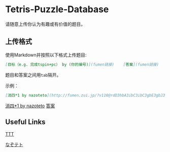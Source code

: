 # Tetris-Puzzle-Database

请随意上传你认为有趣或有价值的题目。

## 上传格式

使用Markdown并按照以下格式上传题目:

```markdown
[目标（e.g. 完成tspin+pc） by (你的编号)](fumen链接)	[答案](fumen链接) 
```

题目和答案之间用`tab`隔开。

示例：

```markdown
[消四*1 by nazoteto](http://fumen.zui.jp/?v110@rdD3hbA3ibC3ibC3gbE3gbJ3gbI3gbI3gbI3gbC3pb?AoUYAFLDmClcJSAVDEHBEooRBKoAVB0HMMC)	
```

[消四*1 by nazoteto](http://fumen.zui.jp/?v110@rdD3hbA3ibC3ibC3gbE3gbJ3gbI3gbI3gbI3gbC3pb?AoUYAFLDmClcJSAVDEHBEooRBKoAVB0HMMC)	[答案](http://fumen.zui.jp/?v115@fgD8BeA8CeC8CeC8AeE8AeJ8AeI8AeI8AeI8AeC8Je?G0XYAFLDmClcJSAVDEHBEooRBKoAVB0HMMCvhE9XBMSBvWB?ZnBAAA)

## Useful Links

[TTT](http://139.199.75.237/TTT/)

[なぞテト](http://139.199.75.237/nazo/)

